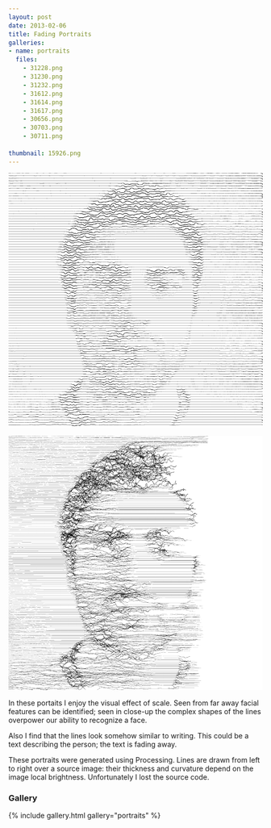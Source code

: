```yaml
---
layout: post
date: 2013-02-06
title: Fading Portraits
galleries:
- name: portraits
  files:
	- 31228.png
	- 31230.png
	- 31232.png
	- 31612.png
	- 31614.png
	- 31617.png
	- 30656.png
	- 30703.png
	- 30711.png

thumbnail: 15926.png
---
```


![portrait](15926.png)

![portrait](31614.png)

In these portaits I enjoy the visual effect of scale. Seen from far away facial features can be 
identified; seen in close-up the complex shapes of the lines overpower our ability to recognize a face. 

Also I find that the lines look somehow similar to writing. This could be a text describing the person; 
the text is fading away.


These portraits were generated using Processing. Lines are drawn from left to right over a source image: 
their thickness and curvature depend on the image local brightness. Unfortunately I lost the source code.


### Gallery

{% include gallery.html gallery="portraits" %}
